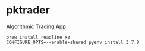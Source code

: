 # pktrader
Algorithmic Trading App



```
brew install readline xz
CONFIGURE_OPTS=--enable-shared pyenv install 3.7.8
```


